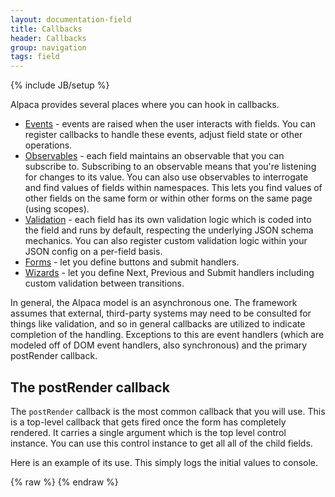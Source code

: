 ```yaml
---
layout: documentation-field
title: Callbacks
header: Callbacks
group: navigation
tags: field
---
```

{% include JB/setup %}

Alpaca provides several places where you can hook in callbacks.

* <a href="events.html">Events</a> - events are raised when the user interacts with fields.  You can register callbacks
to handle these events, adjust field state or other operations.
* <a href="observables.html">Observables</a> - each field maintains an observable that you can subscribe to.
Subscribing to an observable means that you're listening for changes to its value.  You can also use observables to
interrogate and find values of fields within namespaces.  This lets you find values of other fields on the same form
or within other forms on the same page (using scopes).
* <a href="validation.html">Validation</a> - each field has its own validation logic which is coded into the field
and runs by default, respecting the underlying JSON schema mechanics.  You can also register custom validation logic
within your JSON config on a per-field basis.
* <a href="forms.html">Forms</a> - let you define buttons and submit handlers.
* <a href="wizards.html">Wizards</a> - let you define Next, Previous and Submit handlers including custom validation
between transitions.

In general, the Alpaca model is an asynchronous one.  The framework assumes that external, third-party systems may need
to be consulted for things like validation, and so in general callbacks are utilized to indicate completion of the
handling.  Exceptions to this are event handlers (which are modeled off of DOM event handlers, also synchronous) and
the primary postRender callback.

## The postRender callback

The <code>postRender</code> callback is the most common callback that you will use.  This is a top-level callback that
gets fired once the form has completely rendered.  It carries a single argument which is the top level control instance.
You can use this control instance to get all all of the child fields.

Here is an example of its use.  This simply logs the initial values to console.

<div id="field1"> </div>
{% raw %}
<script type="text/javascript" id="field1-script">
$("#field1").alpaca({
    "schema": {
        "type": "object",
        "properties": {
            "name": {
                "type": "string"
            },
            "job": {
                "type": "string"
            }
        }
    },
    "options": {
        "fields": {
            "name": {
                "label": "Name"
            },
            "job": {
                "label": "Job"
            }
        }
    },
    "data": {
        "name": "John McClane",
        "job": "Police Officer"
    },
    "postRender": function(control)
    {
        var nameField = control.childrenByPropertyId["name"];
        var jobField = control.childrenByPropertyId["job"];

        console.log("Welcome aboard, " + jobField.getValue() + " " + nameField.getValue());
    }
});
</script>
{% endraw %}

